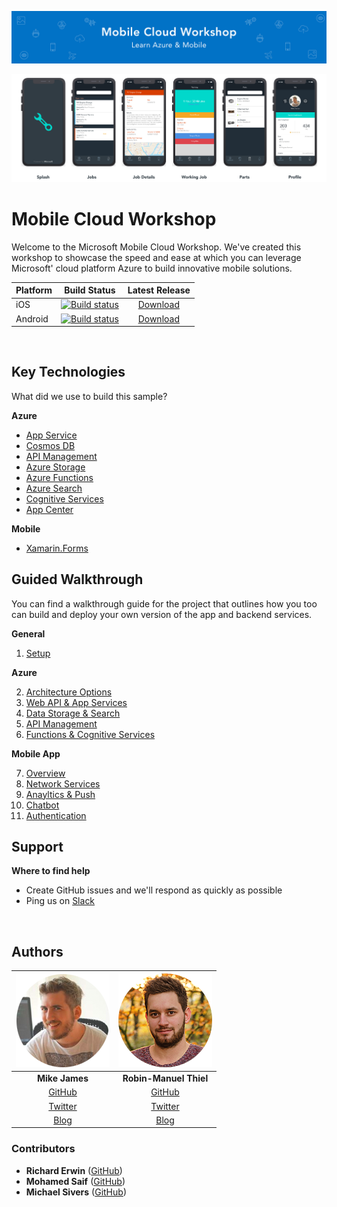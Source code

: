 ![Banner](Resources/WelcomeBanner.png)

<img src="Resources/Design/Design%20Board%20Final.png">

# Mobile Cloud Workshop

Welcome to the Microsoft Mobile Cloud Workshop. We've created this workshop to showcase the speed and ease at which you can leverage Microsoft' cloud platform Azure to build innovative mobile solutions.

| Platform | Build Status | Latest Release |
|---|:---:|:---:|
| iOS | [![Build status](https://build.appcenter.ms/v0.1/apps/364adcc6-160d-42c9-8bd4-f3b926584c38/branches/master/badge)](https://appcenter.ms) | [Download]() |
| Android | [![Build status](https://build.appcenter.ms/v0.1/apps/5865dd4d-0971-48b4-8755-598455ab8677/branches/master/badge)](https://appcenter.ms) | [Download]() |

&nbsp;

## Key Technologies 
What did we use to build this sample?

**Azure**

* [App Service](https://azure.microsoft.com/en-us/services/app-service/)
* [Cosmos DB](https://azure.microsoft.com/en-us/services/cosmos-db/)
* [API Management](https://azure.microsoft.com/en-us/services/api-management/)
* [Azure Storage](https://azure.microsoft.com/en-us/services/storage/)
* [Azure Functions](https://azure.microsoft.com/en-us/services/functions/)
* [Azure Search](https://azure.microsoft.com/en-us/services/search/)
* [Cognitive Services](https://azure.microsoft.com/en-us/services/cognitive-services/)
* [App Center](https://appcenter.ms/)

**Mobile**

* [Xamarin.Forms](https://www.xamarin.com/forms)

## Guided Walkthrough
You can find a walkthrough guide for the project that outlines how you too can build and deploy your own version of the app and backend services. 

**General**

1. [Setup](Walkthrough%20Guide/00_Setup/)

**Azure**

2. [Architecture Options](Walkthrough%20Guide/02_Architecture_Options)
3. [Web API & App Services](Walkthrough%20Guide/03_Web_API)
4. [Data Storage & Search](Walkthrough%20Guide/04_Data_Storage)
5. [API Management](Walkthrough%20Guide/05_API_Management)
6. [Functions & Cognitive Services](Walkthrough%20Guide/06_Functions_Cognitive_Services)

**Mobile App**

7. [Overview](Walkthrough%20Guide/07_Mobile_Overview)
8. [Network Services](Walkthrough%20Guide/08_Mobile_Network_Services)
9. [Anayltics & Push](09_Anayltics_Push/README.md)
10. [Chatbot](Walkthrough%20Guide/10_Chatbot)
11. [Authentication](Walkthrough%20Guide/11_Authentication)

## Support

**Where to find help**

* Create GitHub issues and we'll respond as quickly as possible 
* Ping us on [Slack](https://mobilecloudworkshop.slack.com)

&nbsp;

## Authors

|        ![Photo](Resources/mikejames.png)       |   ![Photo](Resources/robinmanuelthiel.png)   |
|:----------------------------------------------:|:--------------------------------------------:|
|                 **Mike James**                 |            **Robin-Manuel Thiel**            |
|  [GitHub](https://github.com/MikeCodesDotNet)  | [GitHub](https://github.com/MikeCodesDotNet) |
| [Twitter](https://twitter.com/MikeCodesDotNet) | [Twitter](https://twitter.com/robinmanuelt)  |
|          [Blog](https://mikecodes.net)         |         [Blog](https://pumpingco.de/)        |

### Contributors
- **Richard Erwin** ([GitHub](https://github.com/rerwinx))
- **Mohamed Saif** ([GitHub](https://github.com/mohamedsaif))
- **Michael Sivers** ([GitHub](https://github.com/msivers))
